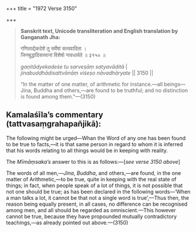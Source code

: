 +++
title = "1972 Verse 3150"

+++
> **Sanskrit text, Unicode transliteration and English translation by Ganganath Jha:** 
>
> गणिताद्येकदेशे तु सर्वेषां सत्यवादिता ।  
> जिनबुद्धादिसत्त्वानां विशेषो नावधार्यते ॥ ३१५० ॥ 
>
> *gaṇitādyekadeśe tu sarveṣāṃ satyavāditā* \|  
> *jinabuddhādisattvānāṃ viśeṣo nāvadhāryate* \|\| 3150 \|\| 
>
> “In the matter of one matter, of arithmetic for instance.—all beings—Jina, Buddha and others,—are found to be truthful; and no distinction is found among them.”—(3150)



## Kamalaśīla’s commentary (tattvasaṃgrahapañjikā):

The following might be urged—Whan the Word of any one has been found to be true to facts,—it is that same person in regard to whom it is inferred that his words relating to all things would be in keeping with reality.

The *Mīmāṃsaka’s* answer to this is as follows:—[*see verse 3150 above*]

The words of all men,—*Jina*, *Buddha*, and others,—are found, in the one matter of Arithmetic,—to be true, quite in keeping with the real state of things; in fact, when people speak of a lot of things, it is not possible that not one should be true; as has been declared in the following words—‘When a man talks a lot, it cannot be that not a single word is true’,—Thus then, the reason being equally present, in all cases, no difference can be recognised among men, and all should be regarded as omniscient.—This however cannot be true, because they have propounded mutually contradictory teachings,—as already pointed out above.—(3150)


